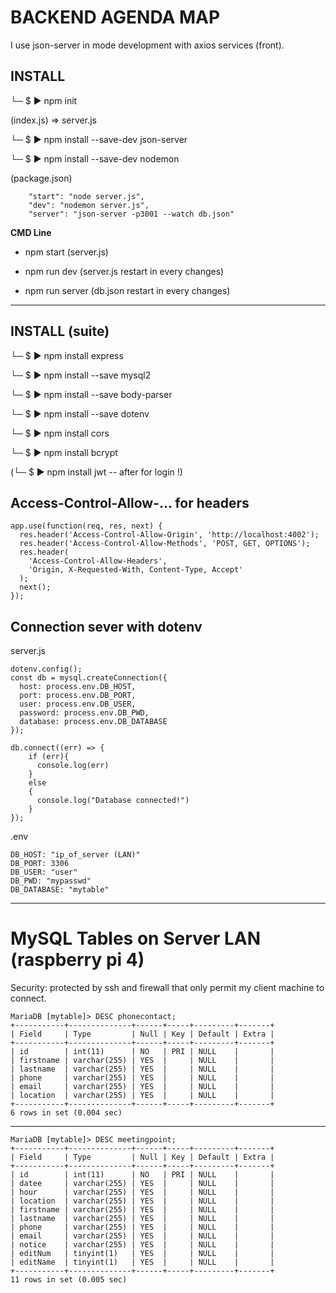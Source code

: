 # BACKEND AGENDA MAP

I use json-server in mode development with axios services (front).

## INSTALL

└─ $ ▶ npm init

(index.js) => server.js

└─ $ ▶ npm install --save-dev json-server

└─ $ ▶ npm install --save-dev nodemon

(package.json)

```
	"start": "node server.js",
	"dev": "nodemon server.js",
	"server": "json-server -p3001 --watch db.json"
```

**CMD Line**

- npm start (server.js)

- npm run dev (server.js restart in every changes)

- npm run server (db.json restart in every changes)

---

## INSTALL (suite)

└─ $ ▶ npm install express

└─ $ ▶ npm install --save mysql2

└─ $ ▶ npm install --save body-parser

└─ $ ▶ npm install --save dotenv

└─ $ ▶ npm install cors

└─ $ ▶ npm install bcrypt

(└─ $ ▶ npm install jwt -- after for login !)


## Access-Control-Allow-... for headers

```
app.use(function(req, res, next) {
  res.header('Access-Control-Allow-Origin', 'http://localhost:4002');
  res.header('Access-Control-Allow-Methods', 'POST, GET, OPTIONS');
  res.header(
    'Access-Control-Allow-Headers',
    'Origin, X-Requested-With, Content-Type, Accept'
  );
  next();
});
```

## Connection sever with dotenv

server.js

```
dotenv.config();
const db = mysql.createConnection({
  host: process.env.DB_HOST,
  port: process.env.DB_PORT,
  user: process.env.DB_USER,
  password: process.env.DB_PWD,
  database: process.env.DB_DATABASE
});

db.connect((err) => {
    if (err){
      console.log(err)
    }
    else
    {
      console.log("Database connected!")
    }
});
```

.env

```
DB_HOST: "ip_of_server (LAN)"
DB_PORT: 3306
DB_USER: "user"
DB_PWD: "mypasswd"
DB_DATABASE: "mytable"
```

---

# MySQL Tables on Server LAN (raspberry pi 4)

Security: protected by ssh and firewall that only permit my client machine to connect.

```
MariaDB [mytable]> DESC phonecontact;
+-----------+--------------+------+-----+---------+-------+
| Field     | Type         | Null | Key | Default | Extra |
+-----------+--------------+------+-----+---------+-------+
| id        | int(11)      | NO   | PRI | NULL    |       |
| firstname | varchar(255) | YES  |     | NULL    |       |
| lastname  | varchar(255) | YES  |     | NULL    |       |
| phone     | varchar(255) | YES  |     | NULL    |       |
| email     | varchar(255) | YES  |     | NULL    |       |
| location  | varchar(255) | YES  |     | NULL    |       |
+-----------+--------------+------+-----+---------+-------+
6 rows in set (0.004 sec)

```

---

```
MariaDB [mytable]> DESC meetingpoint;
+-----------+--------------+------+-----+---------+-------+
| Field     | Type         | Null | Key | Default | Extra |
+-----------+--------------+------+-----+---------+-------+
| id        | int(11)      | NO   | PRI | NULL    |       |
| datee     | varchar(255) | YES  |     | NULL    |       |
| hour      | varchar(255) | YES  |     | NULL    |       |
| location  | varchar(255) | YES  |     | NULL    |       |
| firstname | varchar(255) | YES  |     | NULL    |       |
| lastname  | varchar(255) | YES  |     | NULL    |       |
| phone     | varchar(255) | YES  |     | NULL    |       |
| email     | varchar(255) | YES  |     | NULL    |       |
| notice    | varchar(255) | YES  |     | NULL    |       |
| editNum   | tinyint(1)   | YES  |     | NULL    |       |
| editName  | tinyint(1)   | YES  |     | NULL    |       |
+-----------+--------------+------+-----+---------+-------+
11 rows in set (0.005 sec)

```

